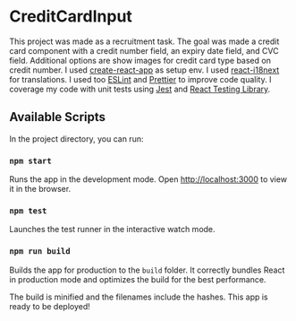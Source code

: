 # CreditCardInput

This project was made as a recruitment task. The goal was made a credit card component with a credit number field,
an expiry date field, and CVC field. Additional options are show images for credit card type based on credit number.
I used [create-react-app](https://github.com/facebook/create-react-app) as setup env. I used [react-i18next](https://github.com/i18next/react-i18next) for translations. I used too [ESLint](https://eslint.org/) and [Prettier](https://prettier.io/) to improve code quality.
I coverage my code with unit tests using [Jest](https://jestjs.io/) and [React Testing Library](https://github.com/testing-library/react-testing-library).

## Available Scripts

In the project directory, you can run:

### `npm start`

Runs the app in the development mode.
Open [http://localhost:3000](http://localhost:3000) to view it in the browser.

### `npm test`

Launches the test runner in the interactive watch mode.

### `npm run build`

Builds the app for production to the `build` folder.
It correctly bundles React in production mode and optimizes the build for the best performance.

The build is minified and the filenames include the hashes.
This app is ready to be deployed!

